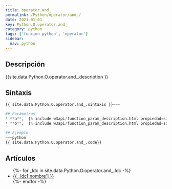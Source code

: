 ```yaml
---
title: operator.and_
permalink: /Python/operator/and_/
date: 2021-01-01
key: Python.O.operator.and_
category: python
tags: ['funcion python', 'operator']
sidebar: 
  nav: python
---
```


## Descripción
{{site.data.Python.O.operator.and_.description }}

## Sintaxis
~~~python
{{ site.data.Python.O.operator.and_.sintaxis }}~~~

## Parámetros
* **a**,  {% include w3api/function_param_description.html propiedad=site.data.Python.O.operator.and_ valor="a" %}
* **b**,  {% include w3api/function_param_description.html propiedad=site.data.Python.O.operator.and_ valor="b" %}

## Ejemplo
~~~python
{{ site.data.Python.O.operator.and_.code}}
~~~

## Artículos
<ul>
{%- for _ldc in site.data.Python.O.operator.and_.ldc -%}
   <li>
       <a href="{{_ldc['url'] }}">{{ _ldc['nombre'] }}</a>
   </li>
{%- endfor -%}
</ul>
